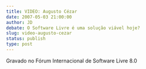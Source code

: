 ```yaml
---
title: VIDEO: Augusto Cézar
date: 2007-05-03 21:00:00
author: JD
debate: O Software Livre é uma solução viável hoje?
slug: video-augusto-cezar
status: publish 
type: post
---
```


  
Gravado no Fórum Internacional de Software Livre 8.0
